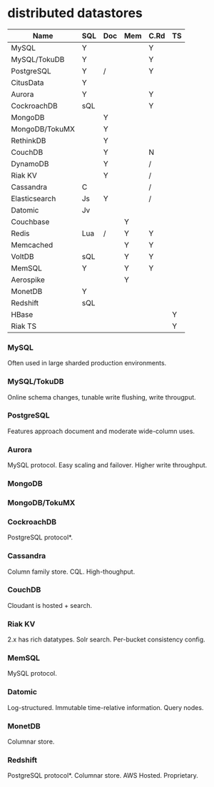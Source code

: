 # distributed datastores

| Name          | SQL | Doc | Mem | C.Rd | TS |
| ------------- | --- | --- | --- | ---- |--- |
| MySQL         |  Y  |     |     |   Y  |    |
| MySQL/TokuDB  |  Y  |     |     |   Y  |    |
| PostgreSQL    |  Y  |  /  |     |   Y  |    |
| CitusData     |  Y  |     |     |      |    |
| Aurora        |  Y  |     |     |   Y  |    |
| CockroachDB   | sQL |     |     |   Y  |    |
| MongoDB       |     |  Y  |     |      |    |
| MongoDB/TokuMX|     |  Y  |     |      |    |
| RethinkDB     |     |  Y  |     |      |    |
| CouchDB       |     |  Y  |     |   N  |    |
| DynamoDB      |     |  Y  |     |   /  |    |
| Riak KV       |     |  Y  |     |   /  |    |
| Cassandra     |  C  |     |     |   /  |    |
| Elasticsearch | Js  |  Y  |     |   /  |    |
| Datomic       | Jv  |     |     |      |    |
| Couchbase     |     |     |  Y  |      |    |
| Redis         | Lua |  /  |  Y  |   Y  |    |
| Memcached     |     |     |  Y  |   Y  |    |
| VoltDB        | sQL |     |  Y  |   Y  |    |
| MemSQL        |  Y  |     |  Y  |   Y  |    |
| Aerospike     |     |     |  Y  |      |    |
| MonetDB       |  Y  |     |     |      |    |
| Redshift      | sQL |     |     |      |    |
| HBase         |     |     |     |      |  Y |
| Riak TS       |     |     |     |      |  Y |

### MySQL
Often used in large sharded production environments.

### MySQL/TokuDB
Online schema changes, tunable write flushing, write througput.

### PostgreSQL
Features approach document and moderate wide-column uses.

### Aurora
MySQL protocol. Easy scaling and failover. Higher write throughput.

### MongoDB

### MongoDB/TokuMX

### CockroachDB
PostgreSQL protocol*.

### Cassandra
Column family store. CQL. High-thoughput.

### CouchDB
Cloudant is hosted + search.

### Riak KV
2.x has rich datatypes. Solr search. Per-bucket consistency config.

### MemSQL
MySQL protocol.

### Datomic
Log-structured. Immutable time-relative information. Query nodes.

### MonetDB
Columnar store.

### Redshift
PostgreSQL protocol*. Columnar store. AWS Hosted. Proprietary.

